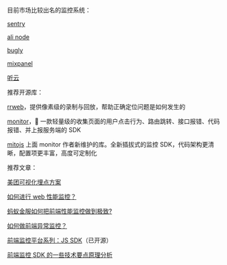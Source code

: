 目前市场比较出名的监控系统：

[sentry](https://sentry.io/welcome/)

[ali node](https://www.aliyun.com/product/nodejs)

[bugly](https://bugly.qq.com/v2/)

[mixpanel](https://mixpanel.com/)

[听云](https://www.tingyun.com/)

推荐开源库：

[rrweb](https://github.com/rrweb-io/rrweb)，提供像素级的录制与回放，帮助正确定位问题是如何发生的

[monitor](https://github.com/clouDr-f2e/monitor)，👀 一款轻量级的收集页面的用户点击行为、路由跳转、接口报错、代码报错、并上报服务端的 SDK

[mitojs](https://github.com/mitojs/mitojs) 上面 monitor 作者新维护的库。全新插拔式的监控 SDK，代码架构更清晰，配置项更丰富，高度可定制化

推荐文章：

[美团可视化埋点方案](https://tech.meituan.com/2019/08/15/mtflexbox-automation-buried-point-exploration.html)

[如何进行 web 性能监控？](http://www.alloyteam.com/2020/01/14184/#prettyPhoto)

[蚂蚁金服如何把前端性能监控做到极致?](https://www.infoq.cn/article/dxa8am44oz*lukk5ufhy)

[如何做前端异常监控？](https://www.zhihu.com/question/29953354)

[前端监控平台系列：JS SDK](https://juejin.cn/post/6862559324632252430#heading-17)（已开源）

[前端监控 SDK 的一些技术要点原理分析](https://juejin.cn/post/7017974567943536671?utm_source=gold_browser_extension)

